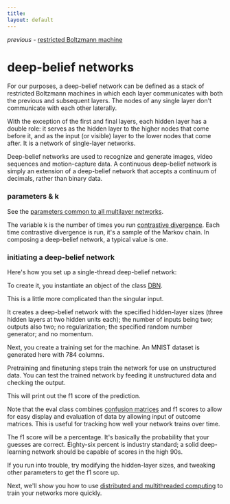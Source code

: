 ```yaml
---
title: 
layout: default
---
```


*previous* - [restricted Boltzmann machine](../restrictedboltzmannmachine.html)
# deep-belief networks

For our purposes, a deep-belief network can be defined as a stack of restricted Boltzmann machines in which each layer communicates with both the previous and subsequent layers. The nodes of any single layer don't communicate with each other laterally. 

With the exception of the first and final layers, each hidden layer has a double role: it serves as the hidden layer to the higher nodes that come before it, and as the input (or visible) layer to the lower nodes that come after. It is a network of single-layer networks. 

Deep-belief networks are used to recognize and generate images, video sequences and motion-capture data. A continuous deep-belief network is simply an extension of a deep-belief network that accepts a continuum of decimals, rather than binary data. 

### parameters & k

See the [parameters common to all multilayer networks](../multinetwork.html).

The variable k is the number of times you run [contrastive divergence](../glossary.html#contrastivedivergence). Each time contrastive divergence is run, it's a sample of the Markov chain. In composing a deep-belief network, a typical value is one.

### initiating a deep-belief network

Here's how you set up a single-thread deep-belief network: 

To create it, you instantiate an object of the class [DBN](../doc/org/deeplearning4j/dbn/DBN.html).

<script src="http://gist-it.appspot.com/github.com/agibsonccc/java-deeplearning/blob/master/deeplearning4j-examples/src/main/java/org/deeplearning4j/example/mnist/RawDBNMnistExample.java?slice=26:30"></script>

This is a little more complicated than the singular input. 

It creates a deep-belief network with the specified hidden-layer sizes (three hidden layers at two hidden units each); the number of inputs being two; outputs also two; no regularization; the specified random number generator; and no momentum.

Next, you create a training set for the machine. An MNIST dataset is generated here with 784 columns. 

<script src="http://gist-it.appspot.com/github.com/agibsonccc/java-deeplearning/blob/master/deeplearning4j-examples/src/main/java/org/deeplearning4j/example/mnist/RawDBNMnistExample.java?slice=31:49"></script>

Pretraining and finetuning steps train the network for use on unstructured data. You can test the trained network by feeding it unstructured data and checking the output. 

<script src="http://gist-it.appspot.com/github.com/agibsonccc/java-deeplearning/blob/master/deeplearning4j-examples/src/main/java/org/deeplearning4j/example/mnist/RawDBNMnistExample.java?slice=60:71"></script>

This will print out the f1 score of the prediction.

Note that the eval class combines [confusion matrices](../glossary.html#confusionmatrix) and f1 scores to allow for easy display and evaluation of data by allowing input of outcome matrices. This is useful for tracking how well your network trains over time. 

The f1 score will be a percentage. It's basically the probability that your guesses are correct. Eighty-six percent is industry standard; a solid deep-learning network should be capable of scores in the high 90s.

If you run into trouble, try modifying the hidden-layer sizes, and tweaking other parameters to get the f1 score up.

Next, we'll show you how to use [distributed and multithreaded computing](../scaleout.html) to train your networks more quickly.
